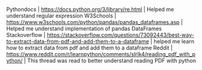 Pythondocs | https://docs.python.org/3/library/re.html | Helped me understand regular expression
W3Schools | https://www.w3schools.com/python/pandas/pandas_dataframes.asp | Helped me understand implementation of pandas DataFrames
Stackoverflow | https://stackoverflow.com/questions/73092443/best-way-to-extract-data-from-pdf-and-add-them-to-a-dataframe | helped me learn how to extract data from pdf and add them to a dataframe
Reddit | https://www.reddit.com/r/learnpython/comments/slrlk4/reading_pdf_with_python/ | This thread was read to better understand reading PDF with python